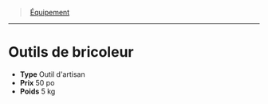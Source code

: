 ﻿---
!EquipmentItem
Type: Outil d'artisan
Price: 50 po
Weight: 5 kg
Id: equipment_hd.md#outils-de-bricoleur
ParentLink: equipment_hd.md#Équipement
Name: Outils de bricoleur
ParentName: Équipement
NameLevel: 1
Attributes: {}
---
> [Équipement](hd_equipment.md)

---

# Outils de bricoleur

- **Type** Outil d'artisan
- **Prix** 50 po
- **Poids** 5 kg

